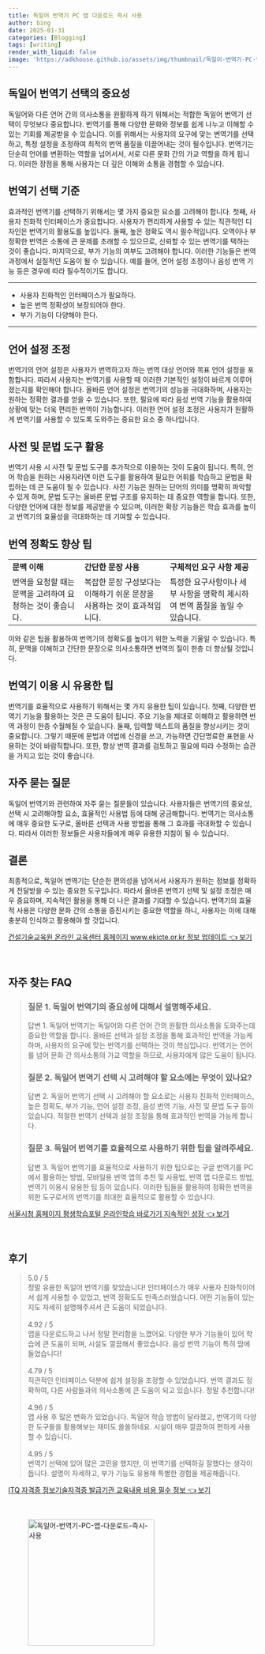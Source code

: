 ```yaml
---
title: 독일어 번역기 PC 앱 다운로드 즉시 사용
author: bing
date: 2025-01-31
categories: [Blogging]
tags: [writing]
render_with_liquid: false
image: 'https://adkhouse.github.io/assets/img/thumbnail/독일어-번역기-PC-앱-다운로드-즉시-사용.webp'
---
```



<h2 id='독일어 번역기 선택의 중요성'>독일어 번역기 선택의 중요성</h2>

<p>독일어와 다른 언어 간의 의사소통을 원활하게 하기 위해서는 적합한 독일어 번역기 선택이 무엇보다 중요합니다. 번역기를 통해 다양한 문화와 정보를 쉽게 나누고 이해할 수 있는 기회를 제공받을 수 있습니다. 이를 위해서는 사용자의 요구에 맞는 번역기를 선택하고, 특정 설정을 조정하여 최적의 번역 품질을 이끌어내는 것이 필수입니다. 번역기는 단순히 언어를 변환하는 역할을 넘어서서, 서로 다른 문화 간의 가교 역할을 하게 됩니다. 이러한 장점을 통해 사용자는 더 깊은 이해와 소통을 경험할 수 있습니다.</p>

<h2 id='번역기 선택 기준'>번역기 선택 기준</h2>

<p>효과적인 번역기를 선택하기 위해서는 몇 가지 중요한 요소를 고려해야 합니다. 첫째, 사용자 친화적 인터페이스가 중요합니다. 사용자가 편리하게 사용할 수 있는 직관적인 디자인은 번역기의 활용도를 높입니다. 둘째, 높은 정확도 역시 필수적입니다. 오역이나 부정확한 번역은 소통에 큰 문제를 초래할 수 있으므로, 신뢰할 수 있는 번역기를 택하는 것이 좋습니다. 마지막으로, 부가 기능의 여부도 고려해야 합니다. 이러한 기능들은 번역 과정에서 실질적인 도움이 될 수 있습니다. 예를 들어, 언어 설정 조정이나 음성 번역 기능 등은 경우에 따라 필수적이기도 합니다.</p>

<hr />

<ul>
    <li>사용자 친화적인 인터페이스가 필요하다.</li>
    <li>높은 번역 정확성이 보장되어야 한다.</li>
    <li>부가 기능이 다양해야 한다.</li>
</ul>

<hr />

<h2 id='언어 설정 조정'>언어 설정 조정</h2>

<p>번역기의 언어 설정은 사용자가 번역하고자 하는 번역 대상 언어와 목표 언어 설정을 포함합니다. 따라서 사용자는 번역기를 사용할 때 이러한 기본적인 설정이 바르게 이루어졌는지를 확인해야 합니다. 올바른 언어 설정은 번역기의 성능을 극대화하며, 사용자는 원하는 정확한 결과를 얻을 수 있습니다. 또한, 필요에 따라 음성 번역 기능을 활용하여 상황에 맞는 더욱 편리한 번역이 가능합니다. 이러한 언어 설정 조정은 사용자가 원활하게 번역기를 사용할 수 있도록 도와주는 중요한 요소 중 하나입니다.</p>

<h2 id='사전 및 문법 도구 활용'>사전 및 문법 도구 활용</h2>

<p>번역기 사용 시 사전 및 문법 도구를 추가적으로 이용하는 것이 도움이 됩니다. 특히, 언어 학습을 원하는 사용자라면 이런 도구를 활용하여 필요한 어휘를 학습하고 문법을 확립하는 데 큰 도움이 될 수 있습니다. 사전 기능은 원하는 단어의 의미를 명확히 파악할 수 있게 하며, 문법 도구는 올바른 문법 구조를 유지하는 데 중요한 역할을 합니다. 또한, 다양한 언어에 대한 정보를 제공받을 수 있으며, 이러한 확장 기능들은 학습 효과를 높이고 번역기의 효율성을 극대화하는 데 기여할 수 있습니다.</p>

<h2 id='번역 정확도 향상 팁'>번역 정확도 향상 팁</h2>

<table>
    <tr>
        <td><b>문맥 이해</b></td>
        <td><b>간단한 문장 사용</b></td>
        <td><b>구체적인 요구 사항 제공</b></td>
    </tr>
    <tr>
        <td>번역을 요청할 때는 문맥을 고려하여 요청하는 것이 좋습니다.</td>
        <td>복잡한 문장 구성보다는 이해하기 쉬운 문장을 사용하는 것이 효과적입니다.</td>
        <td>특정한 요구사항이나 세부 사항을 명확히 제시하여 번역 품질을 높일 수 있습니다.</td>
    </tr>
</table>

<p>이와 같은 팁을 활용하여 번역기의 정확도를 높이기 위한 노력을 기울일 수 있습니다. 특히, 문맥을 이해하고 간단한 문장으로 의사소통하면 번역의 질이 한층 더 향상될 것입니다.</p>

<h2 id='번역기 이용 시 유용한 팁'>번역기 이용 시 유용한 팁</h2>

<p>번역기를 효율적으로 사용하기 위해서는 몇 가지 유용한 팁이 있습니다. 첫째, 다양한 번역기 기능을 활용하는 것은 큰 도움이 됩니다. 주요 기능을 제대로 이해하고 활용하면 번역 과정이 한층 수월해질 수 있습니다. 둘째, 입력할 텍스트의 품질을 향상시키는 것이 중요합니다. 그렇기 때문에 문법과 어법에 신경을 쓰고, 가능하면 간단명료한 표현을 사용하는 것이 바람직합니다. 또한, 항상 번역 결과를 검토하고 필요에 따라 수정하는 습관을 가지고 있는 것이 좋습니다.</p>

<h2 id='자주 묻는 질문'>자주 묻는 질문</h2>

<p>독일어 번역기와 관련하여 자주 묻는 질문들이 있습니다. 사용자들은 번역기의 중요성, 선택 시 고려해야할 요소, 효율적인 사용법 등에 대해 궁금해합니다. 번역기는 의사소통에 매우 중요한 도구로, 올바른 선택과 사용 방법을 통해 그 효과를 극대화할 수 있습니다. 따라서 이러한 정보들은 사용자들에게 매우 유용한 지침이 될 수 있습니다.</p>

<h2 id='결론'>결론</h2>

<p>최종적으로, 독일어 번역기는 단순한 편의성을 넘어서서 사용자가 원하는 정보를 정확하게 전달받을 수 있는 중요한 도구입니다. 따라서 올바른 번역기 선택 및 설정 조정은 매우 중요하며, 지속적인 활용을 통해 더 나은 결과를 기대할 수 있습니다. 번역기의 효율적 사용은 다양한 문화 간의 소통을 증진시키는 중요한 역할을 하니, 사용자는 이에 대해 충분히 인식하고 활용해야 할 것입니다.</p>


<p><a class="click-button" title="건설기술교육원 온라인 교육센터 홈페이지 www.ekicte.or.kr 정보 업데이트" href="https://adkhouse.github.io/posts/%EA%B1%B4%EC%84%A4%EA%B8%B0%EC%88%A0%EA%B5%90%EC%9C%A1%EC%9B%90-%EC%98%A8%EB%9D%BC%EC%9D%B8-%EA%B5%90%EC%9C%A1%EC%84%BC%ED%84%B0-%ED%99%88%ED%8E%98%EC%9D%B4%EC%A7%80-www.ekicte.or.kr-%EC%A0%95%EB%B3%B4-%EC%97%85%EB%8D%B0%EC%9D%B4%ED%8A%B8/" rel="dofollow">건설기술교육원 온라인 교육센터 홈페이지 www.ekicte.or.kr 정보 업데이트 👈 보기</a></p><br>
<h2 id='자주_찾는_FAQ'>자주 찾는 FAQ</h2>
<div itemscope="" itemtype="https://schema.org/FAQPage"> 
<blockquote> 
<div itemscope="" itemprop="mainEntity" itemtype="https://schema.org/Question"> 
<h3 itemprop="name">질문 1. 독일어 번역기의 중요성에 대해서 설명해주세요.</h3> 
<div itemscope="" itemprop="acceptedAnswer" itemtype="https://schema.org/Answer"> 
<span itemprop="text"> 
<p>답변 1. 독일어 번역기는 독일어와 다른 언어 간의 원활한 의사소통을 도와주는데 중요한 역할을 합니다. 올바른 선택과 설정 조정을 통해 효과적인 번역을 가능케 하며, 사용자의 요구에 맞는 번역기를 선택하는 것이 핵심입니다. 번역기는 언어를 넘어 문화 간 의사소통의 가교 역할을 하므로, 사용자에게 많은 도움이 됩니다.</p> 
</span> 
</div> 
</div> 
<div itemscope="" itemprop="mainEntity" itemtype="https://schema.org/Question"> 
<h3 itemprop="name">질문 2. 독일어 번역기 선택 시 고려해야 할 요소에는 무엇이 있나요?</h3> 
<div itemscope="" itemprop="acceptedAnswer" itemtype="https://schema.org/Answer"> 
<span itemprop="text"> 
<p>답변 2. 독일어 번역기 선택 시 고려해야 할 요소로는 사용자 친화적 인터페이스, 높은 정확도, 부가 기능, 언어 설정 조정, 음성 번역 기능, 사전 및 문법 도구 등이 있습니다. 적절한 번역기 선택과 설정 조정을 통해 효과적인 번역을 가능케 합니다.</p> 
</span> 
</div> 
</div> 
<div itemscope="" itemprop="mainEntity" itemtype="https://schema.org/Question"> 
<h3 itemprop="name">질문 3. 독일어 번역기를 효율적으로 사용하기 위한 팁을 알려주세요.</h3> 
<div itemscope="" itemprop="acceptedAnswer" itemtype="https://schema.org/Answer"> 
<span itemprop="text"> 
<p>답변 3. 독일어 번역기를 효율적으로 사용하기 위한 팁으로는 구글 번역기를 PC에서 활용하는 방법, 모바일용 번역 앱의 추천 및 사용법, 번역 앱 다운로드 방법, 번역기 이용시 유용한 팁 등이 있습니다. 이러한 팁들을 활용하여 정확한 번역을 위한 도구로서의 번역기를 최대한 효율적으로 활용할 수 있습니다.</p> 
</span> 
</div> 
</div> 
</blockquote> 
</div>
<p><a class="click-button" title="서울시청 홈페이지 평생학습포털 온라인학습 바로가기 지속적인 성장" href="https://adkhouse.github.io/posts/%EC%84%9C%EC%9A%B8%EC%8B%9C%EC%B2%AD-%ED%99%88%ED%8E%98%EC%9D%B4%EC%A7%80-%ED%8F%89%EC%83%9D%ED%95%99%EC%8A%B5%ED%8F%AC%ED%84%B8-%EC%98%A8%EB%9D%BC%EC%9D%B8%ED%95%99%EC%8A%B5-%EB%B0%94%EB%A1%9C%EA%B0%80%EA%B8%B0-%EC%A7%80%EC%86%8D%EC%A0%81%EC%9D%B8-%EC%84%B1%EC%9E%A5/" rel="dofollow">서울시청 홈페이지 평생학습포털 온라인학습 바로가기 지속적인 성장 👈 보기</a></p><br>
<h2 id='후기'>후기</h2>
<div itemscope itemtype="https://schema.org/Product">
  <blockquote>
  <div itemprop="review" itemscope itemtype="https://schema.org/Review">
      <div itemprop="reviewRating" itemscope itemtype="https://schema.org/Rating"> <span itemprop="ratingValue">5.0</span> / <span itemprop="bestRating">5</span> </div>
      <span itemprop="reviewBody">정말 유용한 독일어 번역기를 찾았습니다! 인터페이스가 매우 사용자 친화적이어서 쉽게 사용할 수 있었고, 번역 정확도도 만족스러웠습니다. 어떤 기능들이 있는지도 자세히 설명해주셔서 큰 도움이 되었습니다.</span>
  </div>
  <br>
  <div itemprop="review" itemscope itemtype="https://schema.org/Review">
      <div itemprop="reviewRating" itemscope itemtype="https://schema.org/Rating"> <span itemprop="ratingValue">4.92</span> / <span itemprop="bestRating">5</span> </div>
      <span itemprop="reviewBody">앱을 다운로드하고 나서 정말 편리함을 느꼈어요. 다양한 부가 기능들이 있어 학습에 큰 도움이 되며, 시설도 깔끔해서 좋았습니다. 음성 번역 기능이 특히 맘에 들었습니다!</span>
  </div>
  <br>
  <div itemprop="review" itemscope itemtype="https://schema.org/Review">
      <div itemprop="reviewRating" itemscope itemtype="https://schema.org/Rating"> <span itemprop="ratingValue">4.79</span> / <span itemprop="bestRating">5</span> </div>
      <span itemprop="reviewBody">직관적인 인터페이스 덕분에 쉽게 설정을 조정할 수 있었습니다. 번역 결과도 정확하여, 다른 사람들과의 의사소통에 큰 도움이 되고 있습니다. 정말 추천합니다!</span>
  </div>
  <br>
  <div itemprop="review" itemscope itemtype="https://schema.org/Review">
      <div itemprop="reviewRating" itemscope itemtype="https://schema.org/Rating"> <span itemprop="ratingValue">4.96</span> / <span itemprop="bestRating">5</span> </div>
      <span itemprop="reviewBody">앱 사용 후 많은 변화가 있었습니다. 독일어 학습 방법이 달라졌고, 번역기의 다양한 도구들을 활용해보는 재미도 쏠쏠하네요. 시설이 매우 깔끔하여 편하게 사용할 수 있습니다.</span>
  </div>
  <br>
  <div itemprop="review" itemscope itemtype="https://schema.org/Review">
      <div itemprop="reviewRating" itemscope itemtype="https://schema.org/Rating"> <span itemprop="ratingValue">4.95</span> / <span itemprop="bestRating">5</span> </div>
      <span itemprop="reviewBody">번역기 선택에 있어 많은 고민을 했지만, 이 번역기를 선택하길 잘했다는 생각이 듭니다. 설명이 자세하고, 부가 기능도 유용해 특별한 경험을 제공해줍니다.</span>
  </div>
  </blockquote>
</div>
<p><a class="click-button" title="ITQ 자격증 정보기술자격증 발급기관 교육내용 비용 필수 정보" href="https://adkhouse.github.io/posts/ITQ-%EC%9E%90%EA%B2%A9%EC%A6%9D-%EC%A0%95%EB%B3%B4%EA%B8%B0%EC%88%A0%EC%9E%90%EA%B2%A9%EC%A6%9D-%EB%B0%9C%EA%B8%89%EA%B8%B0%EA%B4%80-%EA%B5%90%EC%9C%A1%EB%82%B4%EC%9A%A9-%EB%B9%84%EC%9A%A9-%ED%95%84%EC%88%98-%EC%A0%95%EB%B3%B4/" rel="dofollow">ITQ 자격증 정보기술자격증 발급기관 교육내용 비용 필수 정보 👈 보기</a></p><br>
<figure class="image"><img src="https://adkhouse.github.io/assets/img/thumbnail/독일어-번역기-PC-앱-다운로드-즉시-사용.webp" alt="독일어-번역기-PC-앱-다운로드-즉시-사용" width="256" height="256"></figure>